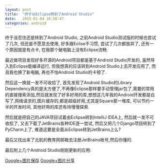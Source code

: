 ```yaml
---
layout: post
title:  "终于从Eclipse转到了Android Studio"
date:   2015-01-04 16:50:47
categories: android
---
```

终于没忍住还是转到了Android Studio, 之前Android Studio测试版的时候也尝试了几次, 但还是不愿意去使用, 好多跟Eclise不习惯, 尝试了几次都放弃了, 还有一个原因就是有点卡, 在我那个破电脑上没有Eclipse流畅.

最近做项目发现好多开源的Android项目都是基于Android Studio开发的, 虽然导入到Eclipse能编译运行, 但我想真的应该转到Android Studio上去开发应用了, 而且我也换了新电脑, 再也不怕Android Studio的卡顿了.

然后这一换就一发不可收拾了, 首先发现了Android Studio的Library Dependency真的是太方便了,不再像Eclipse那样要手动管理jar包了,需要的常用的直接搜索添加,然后就发现了好多好用的库,想想这几年我的Android开发都是白写了,网络请求的,图片缓存的,都是超级好用,尤其是Square那一堆库, 可以节约一半的开发时间, 其他好用的库还有待慢慢探索.

然后就是把自己的JAVA项目试着由Eclipse转到IntelliJ IDEA上, 然后就一发不可收拾了, 又去下载了JetBrains各种IDE逐一尝试, 然后又把几个Django项目转到了PyCharm上了, 难道这要是全面从Eclipse转到JetBrains上么?

最后又找出来了北航的教育网邮箱去注册JetBrains帐号,然后你懂的.

最后附上几个Android Studio刚刚更新的应用:

[Google+图片保存][图片+保存]
[Google+图片分享][图片+分享]

[图片+保存]:    https://play.google.com/store/apps/details?id=cn.edu.buaa.wangye.photosave
[图片+分享]:    https://play.google.com/store/apps/details?id=cn.edu.buaa.wangye.photoshare

